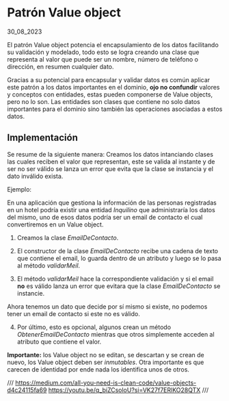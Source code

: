 # Patrón Value object
30_08_2023

El patrón Value object potencia el encapsulamiento de los datos facilitando su validación y modelado, todo esto se logra creando una clase que representa al valor que puede ser un nombre, número de teléfono o dirección, en resumen cualquier dato. 

Gracias a su potencial para encapsular y validar datos es común aplicar este patrón a los datos importantes en el dominio, **ojo no confundir** valores y conceptos con entidades, estas pueden componerse de Value objects, pero no lo son. Las entidades son clases que contiene no solo datos importantes para el dominio sino también las operaciones asociadas a estos datos.

## Implementación

Se resume de la siguiente manera: Creamos los datos intanciando clases las cuales reciben el valor que representan, este se valida al instante y de ser no ser válido se lanza un error que evita que la clase se instancia y el dato inválido exista.

Ejemplo:

En una aplicación que gestiona la información de las personas registradas en un hotel podría existir una entidad *Inquilino* que administraría los datos del mismo, uno de esos datos podría ser un email de contacto el cual convertiremos en un Value object.

1. Creamos la clase *EmailDeContacto*.

2. El constructor de la clase *EmailDeContacto* recibe una cadena de texto que contiene el email, lo guarda dentro de un atributo y luego se lo pasa al método *validarMeil*.

3. El método *validarMeil* hace la correspondiente validación y si el email **no** es válido lanza un error que evitara que la clase *EmailDeContacto* se instancie.

Ahora tenemos un dato que decide por sí mismo si existe, no podemos tener un email de contacto si este no es válido. 

4. Por último, esto es opcional, algunos crean un método *ObtenerEmailDeContacto* mientras que otros simplemente acceden al atributo que contiene el valor.

**Importante:** los Value object no se editan, se descartan y se crean de nuevo, los Value object deben ser *inmutables*. Otra importante es que carecen de identidad por ende nada los identifica unos de otros.

///
https://medium.com/all-you-need-is-clean-code/value-objects-d4c24115fa69
https://youtu.be/q_biZCsoloU?si=VK27f7ERlKO28QTX
///
